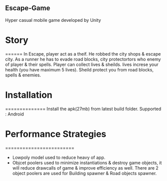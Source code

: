 ## Escape-Game
Hyper casual mobile game developed by Unity 

# Story
======
In Escape, player act as a theif. He robbed the city shops & escape city. As a runner he has to evade road blocks, city protectortors who enemy of player & their spells. 
Player can collect lives & sheilds. lives increse your health (you have maximum 5 lives). Sheild protect you from road blocks, spells & enemies. 

# Installation
==============
Install the apk(27mb) from latest build folder.
Supported : Android

# Performance Strategies
========================
* Lowpoly model used to reduce heavy of app. 
* Objcet poolers used to minimize instantiations & destroy game objects, it will reduce drawcalls of game & improve efficiency as well. There are 2 object poolers are used for Building spawner & Road objects spawner.

